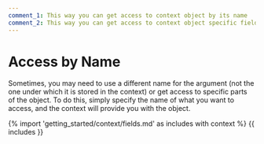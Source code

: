 ```yaml
---
comment_1: This way you can get access to context object by its name
comment_2: This way you can get access to context object specific field
---
```


# Access by Name

Sometimes, you may need to use a different name for the argument (not the one under which it is stored in the context) or get access to specific parts of the object. To do this, simply specify the name of what you want to access, and the context will provide you with the object.

{% import 'getting_started/context/fields.md' as includes with context %}
{{ includes }}
